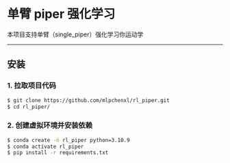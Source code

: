 #  单臂 piper 强化学习

本项目支持单臂（single_piper）强化学习你运动学

---


## 安装

### 1. 拉取项目代码
```bash
$ git clone https://github.com/mlpchenxl/rl_piper.git
$ cd rl_piper/
```
### 2. 创建虚拟环境并安装依赖
```bash
$ conda create -n rl_piper python=3.10.9
$ conda activate rl_piper
$ pip install -r requirements.txt
```



